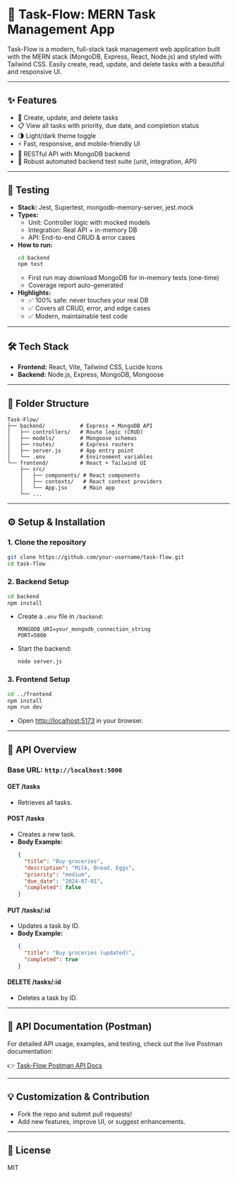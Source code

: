 # 🚀 Task-Flow: MERN Task Management App

Task-Flow is a modern, full-stack task management web application built with the MERN stack (MongoDB, Express, React, Node.js) and styled with Tailwind CSS. Easily create, read, update, and delete tasks with a beautiful and responsive UI.

---

## ✨ Features
- 📝 Create, update, and delete tasks
- 📋 View all tasks with priority, due date, and completion status
- 🌗 Light/dark theme toggle
- ⚡ Fast, responsive, and mobile-friendly UI
- 🔗 RESTful API with MongoDB backend
- 🧪 Robust automated backend test suite (unit, integration, API)

---

## 🧪 Testing
- **Stack:** Jest, Supertest, mongodb-memory-server, jest.mock
- **Types:**
  - Unit: Controller logic with mocked models
  - Integration: Real API + in-memory DB
  - API: End-to-end CRUD & error cases
- **How to run:**
  ```bash
  cd backend
  npm test
  ```
  - First run may download MongoDB for in-memory tests (one-time)
  - Coverage report auto-generated
- **Highlights:**
  - ✅ 100% safe: never touches your real DB
  - ✅ Covers all CRUD, error, and edge cases
  - ✅ Modern, maintainable test code

---

## 🛠️ Tech Stack
- **Frontend:** React, Vite, Tailwind CSS, Lucide Icons
- **Backend:** Node.js, Express, MongoDB, Mongoose

---

## 📁 Folder Structure
```
Task-Flow/
├── backend/           # Express + MongoDB API
│   ├── controllers/   # Route logic (CRUD)
│   ├── models/        # Mongoose schemas
│   ├── routes/        # Express routers
│   ├── server.js      # App entry point
│   └── .env           # Environment variables
└── frontend/          # React + Tailwind UI
    ├── src/
    │   ├── components/ # React components
    │   ├── contexts/   # React context providers
    │   └── App.jsx     # Main app
    └── ...
```

---

## ⚙️ Setup & Installation

### 1. **Clone the repository**
```bash
git clone https://github.com/your-username/task-flow.git
cd task-flow
```

### 2. **Backend Setup**
```bash
cd backend
npm install
```
- Create a `.env` file in `/backend`:
  ```
  MONGODB_URI=your_mongodb_connection_string
  PORT=5000
  ```
- Start the backend:
  ```
  node server.js
  ```

### 3. **Frontend Setup**
```bash
cd ../frontend
npm install
npm run dev
```
- Open [http://localhost:5173](http://localhost:5173) in your browser.

---

## 🧩 API Overview

### **Base URL:** `http://localhost:5000`

#### **GET /tasks**
- Retrieves all tasks.

#### **POST /tasks**
- Creates a new task.
- **Body Example:**
  ```json
  {
    "title": "Buy groceries",
    "description": "Milk, Bread, Eggs",
    "priority": "medium",
    "due_date": "2024-07-01",
    "completed": false
  }
  ```

#### **PUT /tasks/:id**
- Updates a task by ID.
- **Body Example:**
  ```json
  {
    "title": "Buy groceries (updated)",
    "completed": true
  }
  ```

#### **DELETE /tasks/:id**
- Deletes a task by ID.

---

## 📑 API Documentation (Postman)

For detailed API usage, examples, and testing, check out the live Postman documentation:

👉 [Task-Flow Postman API Docs](https://documenter.getpostman.com/view/39293100/2sB2xBDVYX)

---

## 💡 Customization & Contribution
- Fork the repo and submit pull requests!
- Add new features, improve UI, or suggest enhancements.

---

## 📄 License
MIT
